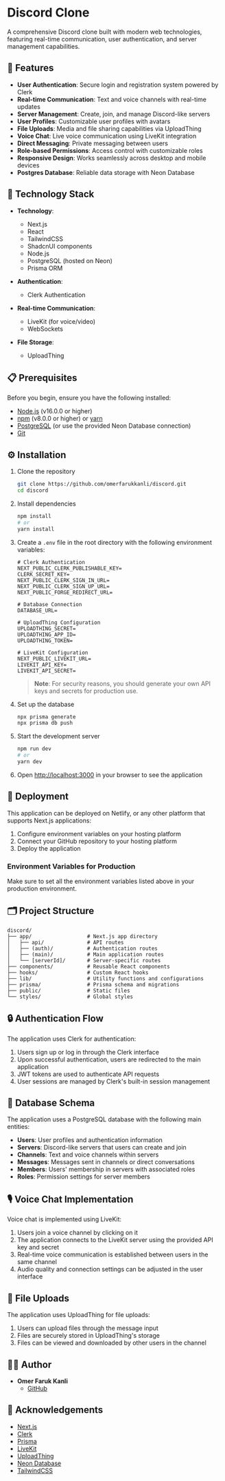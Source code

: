 # Discord Clone

A comprehensive Discord clone built with modern web technologies, featuring real-time communication, user authentication, and server management capabilities.

## 🌟 Features

- **User Authentication**: Secure login and registration system powered by Clerk
- **Real-time Communication**: Text and voice channels with real-time updates
- **Server Management**: Create, join, and manage Discord-like servers
- **User Profiles**: Customizable user profiles with avatars
- **File Uploads**: Media and file sharing capabilities via UploadThing
- **Voice Chat**: Live voice communication using LiveKit integration
- **Direct Messaging**: Private messaging between users
- **Role-based Permissions**: Access control with customizable roles
- **Responsive Design**: Works seamlessly across desktop and mobile devices
- **Postgres Database**: Reliable data storage with Neon Database

## 🔧 Technology Stack

- **Technology**:

  - Next.js
  - React
  - TailwindCSS
  - ShadcnUI components
  - Node.js
  - PostgreSQL (hosted on Neon)
  - Prisma ORM

- **Authentication**:

  - Clerk Authentication

- **Real-time Communication**:

  - LiveKit (for voice/video)
  - WebSockets

- **File Storage**:
  - UploadThing

## 📋 Prerequisites

Before you begin, ensure you have the following installed:

- [Node.js](https://nodejs.org/) (v16.0.0 or higher)
- [npm](https://www.npmjs.com/) (v8.0.0 or higher) or [yarn](https://yarnpkg.com/)
- [PostgreSQL](https://www.postgresql.org/) (or use the provided Neon Database connection)
- [Git](https://git-scm.com/)

## ⚙️ Installation

1. Clone the repository

   ```bash
   git clone https://github.com/omerfarukkanli/discord.git
   cd discord
   ```

2. Install dependencies

   ```bash
   npm install
   # or
   yarn install
   ```

3. Create a `.env` file in the root directory with the following environment variables:

   ```env
   # Clerk Authentication
   NEXT_PUBLIC_CLERK_PUBLISHABLE_KEY=
   CLERK_SECRET_KEY=
   NEXT_PUBLIC_CLERK_SIGN_IN_URL=
   NEXT_PUBLIC_CLERK_SIGN_UP_URL=
   NEXT_PUBLIC_FORGE_REDIRECT_URL=

   # Database Connection
   DATABASE_URL=

   # UploadThing Configuration
   UPLOADTHING_SECRET=
   UPLOADTHING_APP_ID=
   UPLOADTHING_TOKEN=

   # LiveKit Configuration
   NEXT_PUBLIC_LIVEKIT_URL=
   LIVEKIT_API_KEY=
   LIVEKIT_API_SECRET=
   ```

   > **Note**: For security reasons, you should generate your own API keys and secrets for production use.

4. Set up the database

   ```bash
   npx prisma generate
   npx prisma db push
   ```

5. Start the development server

   ```bash
   npm run dev
   # or
   yarn dev
   ```

6. Open [http://localhost:3000](http://localhost:3000) in your browser to see the application

## 🚀 Deployment

This application can be deployed on Netlify, or any other platform that supports Next.js applications:

1. Configure environment variables on your hosting platform
2. Connect your GitHub repository to your hosting platform
3. Deploy the application

### Environment Variables for Production

Make sure to set all the environment variables listed above in your production environment.

## 🗂️ Project Structure

```
discord/
├── app/                  # Next.js app directory
│   ├── api/              # API routes
│   ├── (auth)/           # Authentication routes
│   ├── (main)/           # Main application routes
│   └── [serverId]/       # Server-specific routes
├── components/           # Reusable React components
├── hooks/                # Custom React hooks
├── lib/                  # Utility functions and configurations
├── prisma/               # Prisma schema and migrations
├── public/               # Static files
└── styles/               # Global styles
```

## 🔒 Authentication Flow

The application uses Clerk for authentication:

1. Users sign up or log in through the Clerk interface
2. Upon successful authentication, users are redirected to the main application
3. JWT tokens are used to authenticate API requests
4. User sessions are managed by Clerk's built-in session management

## 💾 Database Schema

The application uses a PostgreSQL database with the following main entities:

- **Users**: User profiles and authentication information
- **Servers**: Discord-like servers that users can create and join
- **Channels**: Text and voice channels within servers
- **Messages**: Messages sent in channels or direct conversations
- **Members**: Users' membership in servers with associated roles
- **Roles**: Permission settings for server members

## 🎙️ Voice Chat Implementation

Voice chat is implemented using LiveKit:

1. Users join a voice channel by clicking on it
2. The application connects to the LiveKit server using the provided API key and secret
3. Real-time voice communication is established between users in the same channel
4. Audio quality and connection settings can be adjusted in the user interface

## 📂 File Uploads

The application uses UploadThing for file uploads:

1. Users can upload files through the message input
2. Files are securely stored in UploadThing's storage
3. Files can be viewed and downloaded by other users in the channel

## 👨‍💻 Author

- **Omer Faruk Kanli**
  - [GitHub](https://github.com/omerfarukkanli)

## 🙏 Acknowledgements

- [Next.js](https://nextjs.org/)
- [Clerk](https://clerk.dev/)
- [Prisma](https://www.prisma.io/)
- [LiveKit](https://livekit.io/)
- [UploadThing](https://uploadthing.com/)
- [Neon Database](https://neon.tech/)
- [TailwindCSS](https://tailwindcss.com/)
